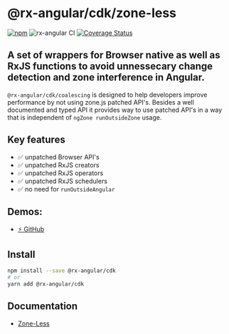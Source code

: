 # @rx-angular/cdk/zone-less

[![npm](https://img.shields.io/npm/v/%40rx-angular%2Fcdk.svg)](https://www.npmjs.com/package/%40rx-angular%2Fcdk)
![rx-angular CI](https://github.com/rx-angular/rx-angular/workflows/rx-angular%20CI/badge.svg?branch=main)
[![Coverage Status](https://raw.githubusercontent.com/rx-angular/rx-angular/github-pages/docs/test-coverage/cdk/jest-coverage-badge.svg)](https://rx-angular.github.io/rx-angular/test-coverage/cdk/lcov-report/index.html)

## A set of wrappers for Browser native as well as RxJS functions to avoid unnessecary change detection and zone interference in Angular.

`@rx-angular/cdk/coalescing` is designed to help developers improve performance by not using zone.js patched API's.
Besides a well documented and typed API it provides way to use patched API's in a way that is independent of `ngZone runOutsideZone` usage.

## Key features

- ✅ unpatched Browser API's
- ✅ unpatched RxJS creators
- ✅ unpatched RxJS operators
- ✅ unpatched RxJS schedulers
- ✅ no need for `runOutsideAngular`

## Demos:

- [⚡ GitHub](https://github.com/BioPhoton/rx-angular-cdk-zone-less)

## Install

```bash
npm install --save @rx-angular/cdk
# or
yarn add @rx-angular/cdk
```

## Documentation

- [Zone-Less](https://github.com/rx-angular/rx-angular/tree/main/libs/cdk/zone-less/docs)
